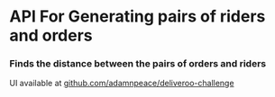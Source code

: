 # API For Generating pairs of riders and orders

### Finds the distance between the pairs of orders and riders

UI available at [github.com/adamnpeace/deliveroo-challenge](https://github.com/adamnpeace/deliveroo-challenge)